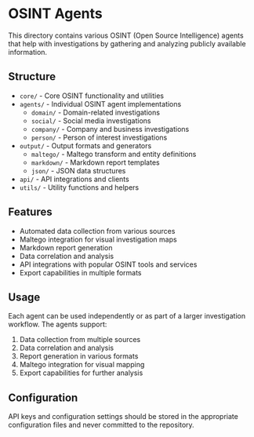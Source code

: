# OSINT Agents

This directory contains various OSINT (Open Source Intelligence) agents that help with investigations by gathering and analyzing publicly available information.

## Structure

- `core/` - Core OSINT functionality and utilities
- `agents/` - Individual OSINT agent implementations
  - `domain/` - Domain-related investigations
  - `social/` - Social media investigations
  - `company/` - Company and business investigations
  - `person/` - Person of interest investigations
- `output/` - Output formats and generators
  - `maltego/` - Maltego transform and entity definitions
  - `markdown/` - Markdown report templates
  - `json/` - JSON data structures
- `api/` - API integrations and clients
- `utils/` - Utility functions and helpers

## Features

- Automated data collection from various sources
- Maltego integration for visual investigation maps
- Markdown report generation
- Data correlation and analysis
- API integrations with popular OSINT tools and services
- Export capabilities in multiple formats

## Usage

Each agent can be used independently or as part of a larger investigation workflow. The agents support:

1. Data collection from multiple sources
2. Data correlation and analysis
3. Report generation in various formats
4. Maltego integration for visual mapping
5. Export capabilities for further analysis

## Configuration

API keys and configuration settings should be stored in the appropriate configuration files and never committed to the repository. 